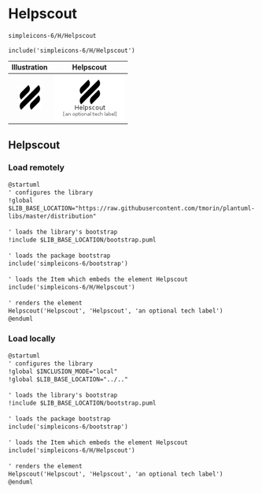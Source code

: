 # Helpscout


```text
simpleicons-6/H/Helpscout
```

```text
include('simpleicons-6/H/Helpscout')
```



| Illustration | Helpscout |
| :---: | :---: |
| ![illustration for Illustration](../../simpleicons-6/H/Helpscout.png) | ![illustration for Helpscout](../../simpleicons-6/H/Helpscout.Local.png) |




## Helpscout

### Load remotely
```plantuml
@startuml
' configures the library
!global $LIB_BASE_LOCATION="https://raw.githubusercontent.com/tmorin/plantuml-libs/master/distribution"

' loads the library's bootstrap
!include $LIB_BASE_LOCATION/bootstrap.puml

' loads the package bootstrap
include('simpleicons-6/bootstrap')

' loads the Item which embeds the element Helpscout
include('simpleicons-6/H/Helpscout')

' renders the element
Helpscout('Helpscout', 'Helpscout', 'an optional tech label')
@enduml
```

### Load locally
```plantuml
@startuml
' configures the library
!global $INCLUSION_MODE="local"
!global $LIB_BASE_LOCATION="../.."

' loads the library's bootstrap
!include $LIB_BASE_LOCATION/bootstrap.puml

' loads the package bootstrap
include('simpleicons-6/bootstrap')

' loads the Item which embeds the element Helpscout
include('simpleicons-6/H/Helpscout')

' renders the element
Helpscout('Helpscout', 'Helpscout', 'an optional tech label')
@enduml
```

